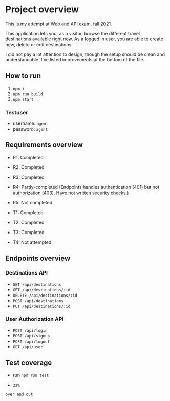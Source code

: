 # Project overview

This is my attempt at Web and API exam, fall 2021.

This application lets you, as a visitor, browse the different travel destinations available right now. As a logged in user, you are able to create new, delete or edit destinations.

I did not pay a lot attention to design, though the setup should be clean and understandable. I've listed improvements at the bottom of the file. 

## How to run

1. `npm i`
2. `npm run build`
3. `npm start`

### Testuser

- username: `agent`
- password: `agent`

## Requirements overview

* R1: Completed
* R2: Completed
* R3: Completed
* R4: Partly-completed (Endpoints handles authentication (401) but not authorization (403). Have not written security checks.)
* R5: Not completed

* T1: Completed
* T2: Completed
* T3: Completed
* T4: Not attempted

## Endpoints overview

### Destinations API

* `GET /api/destinations`
* `GET /api/destinations/:id`
* `DELETE /api/destinations/:id`
* `POST /api/destinations`
* `PUT /api/destinations/:id`

### User Authorization API

* `POST /api/login`
* `POST /api/signup`
* `POST /api/logout`
* `GET /api/user`

## Test coverage

* run `npm run test`

* `32%`

`over and out`
